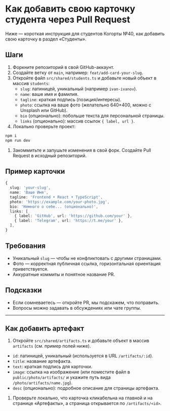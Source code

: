# Как добавить свою карточку студента через Pull Request

Ниже — короткая инструкция для студентов Когорты №40, как добавить свою карточку в раздел «Студенты».

## Шаги

1. Форкните репозиторий в свой GitHub-аккаунт.
2. Создайте ветку от `main`, например: `feat/add-card-your-slug`.
3. Откройте файл `src/shared/students.ts` и добавьте новый объект в массив `students`:
   - `slug`: латиницей, уникальный (например `ivan-ivanov`).
   - `name`: ваше имя и фамилия.
   - `tagline`: краткая подпись (позиция/интересы).
   - `photo`: ссылка на ваше фото (желательно 640×400, можно с Unsplash или GitHub).
   - `bio` (опционально): побольше текста для персональной страницы.
   - `links` (опционально): массив ссылок `{ label, url }`.
4. Локально проверьте проект:

```bash
npm i
npm run dev
```

1. Закоммитьте и запушьте изменения в свой форк. Создайте Pull Request в исходный репозиторий.

## Пример карточки

```ts
{
  slug: 'your-slug',
  name: 'Ваше Имя',
  tagline: 'Frontend • React • TypeScript',
  photo: 'https://example.com/your-photo.jpg',
  bio: 'Немного о себе... (опционально)',
  links: [
    { label: 'GitHub', url: 'https://github.com/your' },
    { label: 'Telegram', url: 'https://t.me/your' },
  ],
}
```

## Требования

- Уникальный `slug` — чтобы не конфликтовать с другими страницами.
- Фото — корректная публичная ссылка, горизонтальная ориентация приветствуется.
- Аккуратные коммиты и понятное название PR.

## Подсказки

- Если сомневаетесь — откройте PR, мы подскажем, что поправить.
- Вопросы можно задавать в обсуждениях или чате группы.

---

## Как добавить артефакт

1. Откройте `src/shared/artifacts.ts` и добавьте объект в массив `artifacts` (см. пример полей ниже).

- `id`: латиницей, уникальный (используется в URL `/artifacts/:id`).
- `title`: название артефакта.
- `text`: краткая подпись для карточки.
- `image`: ссылка на изображение (или поместите файл в `public/photo/artifacts/` и укажите путь вида `/photo/artifacts/name.jpg`).
- `desc` (опционально): подробное описание для страницы артефакта.

1. Проверьте локально, что карточка кликабельна на главной и на странице «Артефакты», а страница открывается по `/artifacts/<id>`.
